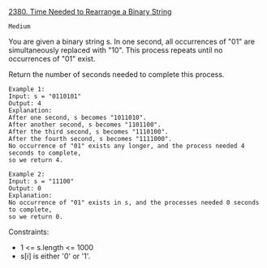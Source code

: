 [2380. Time Needed to Rearrange a Binary String](https://leetcode.com/problems/time-needed-to-rearrange-a-binary-string/)

`Medium`

You are given a binary string s. In one second, all occurrences of "01" are simultaneously replaced with "10". This process repeats until no occurrences of "01" exist.

Return the number of seconds needed to complete this process.

```
Example 1:
Input: s = "0110101"
Output: 4
Explanation: 
After one second, s becomes "1011010".
After another second, s becomes "1101100".
After the third second, s becomes "1110100".
After the fourth second, s becomes "1111000".
No occurrence of "01" exists any longer, and the process needed 4 seconds to complete,
so we return 4.

Example 2:
Input: s = "11100"
Output: 0
Explanation:
No occurrence of "01" exists in s, and the processes needed 0 seconds to complete,
so we return 0.
```

Constraints:

- 1 <= s.length <= 1000
- s[i] is either '0' or '1'.